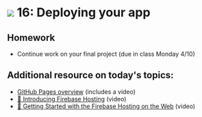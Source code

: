 # ![](https://ga-dash.s3.amazonaws.com/production/assets/logo-9f88ae6c9c3871690e33280fcf557f33.png) 16: Deploying your app

## Homework 

- Continue work on your final project (due in class Monday 4/10)

## Additional resource on today's topics:

- [GitHub Pages overview](https://pages.github.com) (includes a video)
- [&#127909; Introducing Firebase Hosting](https://www.youtube.com/watch?v=jsRVHeQd5kU&index=13&list=PLl-K7zZEsYLmOF_07IayrTntevxtbUxDL) (video)
- [&#127909; Getting Started with the Firebase Hosting on the Web](https://www.youtube.com/watch?v=meofoNuK3vo&list=PLl-K7zZEsYLmnJ_FpMOZgyg6XcIGBu2OX&index=6) (video)